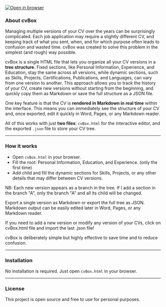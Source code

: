 [![Open in browser](https://img.shields.io/badge/Open_in_Browser-blue?logo=google-chrome)](cvBox.html)


### About cvBox

Managing multiple versions of your CV over the years can be surprisingly complicated. Each job application may require a slightly different CV, and keeping track of what you sent, when, and for which purpose often leads to confusion and wasted time. cvBox was created to solve this problem in the simplest (and rough) way possible.

cvBox is a single HTML file that lets you organize all your CV versions in a **tree structure**. Fixed sections, like Personal Information, Experience, and Education, stay the same across all versions, while dynamic sections, such as Skills, Projects, Certifications, Publications, and Languages, can vary from one version to another. This approach allows you to track the history of your CV, create new versions without starting from the beginning, and quickly copy them as Markdown or save the full structure as a JSON file.

One key feature is that the CV is **rendered in Markdown in real time** within the interface. This means you can immediately see the structure of your CV and, once exported, edit it quickly in Word, Pages, or any Markdown reader.

All of this works with just **two files**: `cvBox.html` for the interactive editor, and the exported `.json` file to store your CV tree.

---

### How it works

- Open `cvBox.html` in your browser.
- Fill the root: Personal Information, Education, and Experience. (only the first time) 
- Add child and fill the dynamic sections for Skills, Projects, or any other details that may differ between CV versions.  

NB: Each new version appears as a branch in the tree. If I add a section in the branch "A", only the branch "A" and all its child will be changed.    

Export a single version as Markdown or export the full tree as JSON. Markdown output can be easily edited later in Word, Pages, or any Markdown reader.

If you need to add a new version or modify any version of your CVs, click on cvBox.html file and import the last .json file!

cvBox is deliberately simple but highly effective to save time and to reduce confusion.

---

### Installation

No installation is required. Just open `cvBox.html` in your browser.

---

### License

This project is open source and free to use for personal purposes.
